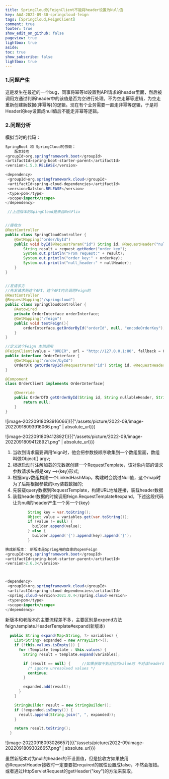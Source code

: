 ```yaml
---
title: SpringCloud的FeignClient不能将header设置为Null值
key: AAA-2022-09-30-springcloud-feign
tags: [SpringCloud,FeignClient]
comment: true
footer: true
show_edit_on_github: false
pageview: true
lightbox: true
aside:
toc: true
show_subscribe: false
lightbox: true
---
```

### 1.问题产生

这是发生在最近的一个bug，同事将幂等Id设置到API请求的header里面，然后被调用方通过判断header中的该值是否为空进行处理。不为空走幂等逻辑，为空走重新创建新数据(非幂等)的逻辑。现在有个业务需要一直走非幂等逻辑，于是将Header的key设置成null值后不能走非幂等逻辑。

### 2.问题分析

模拟当时的代码：

```java
SpringBoot 和 SpringCloud的依赖：
    版本较老
<groupId>org.springframework.boot</groupId>
<artifactId>spring-boot-starter-parent</artifactId>
<version>1.5.3.RELEASE</version>

<dependency>
 <groupId>org.springframework.cloud</groupId>
 <artifactId>spring-cloud-dependencies</artifactId>
 <version>Dalston.RELEASE</version>
 <type>pom</type>
 <scope>import</scope>
</dependency>

 //上述版本的SpingCloud是来自NetFlix


//接收方
@RestController
public class SpringCloudController {
    @GetMapping("order/byId")
    public void byId(@RequestParam("id") String id, @RequestHeader("null_header") String nullHeader, @RequestHeader("order_key") String orderKey, HttpServletRequest request){
        String result = request.getHeder("order_key");
        System.out.println("From request:" + result);
        System.out.println("order_key:" + orderKey);
        System.out.println("null_header:" + nullHeader);
    }
}


//发请求方
//先发请求到这个API，这个API内会调用Feign的
@RestController
@RequestMapping("/springcloud")
public class SpringCloudController {
    @Autowired
    private OrderInterface orderInterface;
    @GetMapping("/feign")
    public void testFeign(){
        orderInterface.getOrderById("orderId", null, "encodeOrderKey");
    }
}

//定义这个Feign 本地调用
@FeignClient(value = "ORDER", url = "http://127.0.0.1:80", fallback = OrderClient.class)
public interface OrderInterface {
    @GetMapping("/order/byId")
    OrderDTO getOrderById(@RequestParam("id") String id, @RequestHeader("null_header") String nullableHeader, @RequestHeader(value = "order_key", required = false) String orderKey);
}

@Component
class OrderClient implements OrderInterface{

    @Override
    public OrderDTO getOrderById(String id, String nullableHeader, String orderKey) {
        return null;
    }
}

```
![image-20220918093916066]({{"/assets/picture/2022-09/image-20220918093916066.png" | absolute_url}})

![image-20220918094128921]({{"/assets/picture/2022-09/image-20220918094128921.png" | absolute_url}})


1. 当收到请求需要调用feign时，他会把参数按顺序收集到一个数组里面，数组叫做Object[] argv;
2. 根据启动时注解加载的元数据创建一个RequestTemplate，该对象内部的请求参数请求头都是key -->{key}形式;
3. 根据argv数组构建一个LinkedHashMap，构建时会跳过Null值，这个map时为了后期根据参数的key装载数据的;
4. 先装载query数据到RequestTemplate，构建URL地址连接，装载header数据
5. 装载header数据的时候调用feign.RequestTemplate#expand，下述这段代码让为null的header产生一个另一个{key}

```java
          String key = var.toString();
          Object value = variables.get(var.toString());
          if (value != null) {
            builder.append(value);
          } else {
            builder.append('{').append(key).append('}');
          }
```

```java
换成新版本： 新版本是Spring用的自家的openFeign
<groupId>org.springframework.boot</groupId>
<artifactId>spring-boot-starter-parent</artifactId>
<version>2.6.3</version>



<dependency>
 <groupId>org.springframework.cloud</groupId>
 <artifactId>spring-cloud-dependencies</artifactId>
 <spring.cloud-version>2021.0.4</spring.cloud-version>
 <type>pom</type>
 <scope>import</scope>
</dependency>

```

新版本和老版本的主要流程差不多，主要区别是expend方法 feign.template.HeaderTemplate#expand(新版本)

```java
  public String expand(Map<String, ?> variables) {
    List<String> expanded = new ArrayList<>();
    if (!this.values.isEmpty()) {
      for (Template template : this.values) {
        String result = template.expand(variables);

        if (result == null) {     //如果获取不到对应的value时 不对该header的key进行塞值
          /* ignore unresolved values */
          continue;
        }

        expanded.add(result);
      }
    }

    StringBuilder result = new StringBuilder();
    if (!expanded.isEmpty()) {
      result.append(String.join(", ", expanded));
    }

    return result.toString();
  }
```
![image-20220918093026657]({{"/assets/picture/2022-09/image-20220918093026657.png" | absolute_url}})

虽然新版本对为null的header的不设置值，但是接收方如果使用@RequestHeader接收时一定要要把required的属性设置成false，不然会报错。或者通过HttpServletRequest的getHeader("key")的方法来获取。
